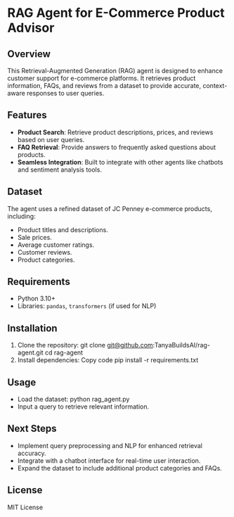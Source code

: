 # RAG Agent for E-Commerce Product Advisor

## Overview
This Retrieval-Augmented Generation (RAG) agent is designed to enhance customer support for e-commerce platforms. It retrieves product information, FAQs, and reviews from a dataset to provide accurate, context-aware responses to user queries.

## Features
- **Product Search**: Retrieve product descriptions, prices, and reviews based on user queries.
- **FAQ Retrieval**: Provide answers to frequently asked questions about products.
- **Seamless Integration**: Built to integrate with other agents like chatbots and sentiment analysis tools.

## Dataset
The agent uses a refined dataset of JC Penney e-commerce products, including:
- Product titles and descriptions.
- Sale prices.
- Average customer ratings.
- Customer reviews.
- Product categories.

## Requirements
- Python 3.10+
- Libraries: `pandas`, `transformers` (if used for NLP)

## Installation
1. Clone the repository:
   git clone git@github.com:TanyaBuildsAI/rag-agent.git
   cd rag-agent
2. Install dependencies:
Copy code
pip install -r requirements.txt

## Usage  
- Load the dataset: python rag_agent.py
- Input a query to retrieve relevant information.

## Next Steps  
- Implement query preprocessing and NLP for enhanced retrieval accuracy.
- Integrate with a chatbot interface for real-time user interaction.
- Expand the dataset to include additional product categories and FAQs.

## License
MIT License
